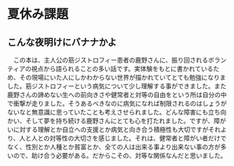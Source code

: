 # 夏休み課題
## こんな夜明けにバナナかよ
　この本は、主人公の筋ジストロフィー患者の鹿野さんに、振り回されるボランティアの視点から語られることの多い話です。実体験をもとに書かれているため、その現場にいた人にしかわからない世界が描かれていてとても勉強になりました。筋ジストロフィーという病気について少し理解する事ができました。また鹿野さんの諦めない生への前向きさや健常者と対等の自由をという所は自分の中で衝撃が走りました。そうあるべきなのに病気になれば制限されるのはしょうがないなと無意識に思っていたことも考えさせられました。どんな障害にも立ち向かい、そして夢を持ち続ける鹿野さんにとても心を打たれました。ですが、障がいに対する理解とか自立への支援とか病気と向き合う積極性も大切ですがそれより、人と人との対等性の大切さを感じました。それは、健常者と障がい者だけでなく、性別とか人種とか貧富とか、全ての人は出来る事より出来ない事の方が多いので、助け合う必要がある。だからこその、対等な関係なんだと思いました。
